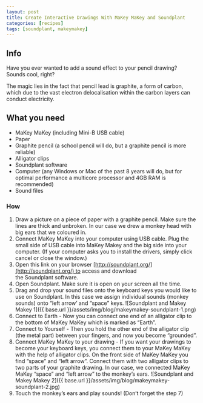 ```yaml
---
layout: post
title: Create Interactive Drawings With MaKey MaKey and Soundplant
categories: [recipes]
tags: [soundplant, makeymakey]
---
```




## Info
Have you ever wanted to add a sound effect to your pencil drawing?
Sounds cool, right?

The magic lies in the fact that pencil lead is graphite, a form of carbon, which due to the vast electron delocalisation within the carbon layers can conduct electricity.

## What you need
- MaKey MaKey (including Mini-B USB cable)
- Paper
- Graphite pencil (a school pencil will do, but a graphite pencil is more reliable)
- Alligator clips
- Soundplant software
- Computer (any Windows or Mac of the past 8 years will do, but for optimal performance a multicore processor and 4GB RAM is recommended)
- Sound files


### How
1. Draw a picture on a piece of paper with a graphite pencil. Make sure the lines are thick and unbroken. In our case we drew a monkey head with big ears that we coloured in.
2. Connect MaKey MaKey into your computer using USB cable. Plug the small side of USB cable into MaKey Makey and the big side into your computer. (If your computer asks you to install the drivers, simply click cancel or close the window.)
3. Open this link on your browser [http://soundplant.org/](http://soundplant.org/) to access and download the Soundplant software.
4. Open Soundplant. Make sure it is open on your screen all the time.
5. Drag and drop your sound files onto the keyboard keys you would like to use on Soundplant. In this case we assign individual sounds (monkey sounds) onto “left arrow’ and “space” keys.
![Soundplant and Makey Makey 1]({{ base.url }}/assets/img/blog/makeymakey-soundplant-1.png)
6. Connect to Earth - Now you can connect one end of an alligator clip to the bottom of MaKey MaKey which is marked as “Earth”.
7. Connect to Yourself - Then you hold the other end of the alligator clip (the metal part) between your fingers, and now you become “grounded”.
8. Connect MaKey MaKey to your drawing - If you want your drawings to become your keyboard keys, you connect them to your MaKey MaKey with the help of alligator clips. On the front side of MaKey MaKey you find “space” and “left arrow”. Connect them with two alligator clips to two parts of your graphite drawing. In our case, we connected MaKey MaKey “space” and “left arrow” to the monkey’s ears.
![Soundplant and Makey Makey 2]({{ base.url }}/assets/img/blog/makeymakey-soundplant-2.jpg)
9. Touch the monkey’s ears and play sounds! (Don’t forget the step 7)
 
